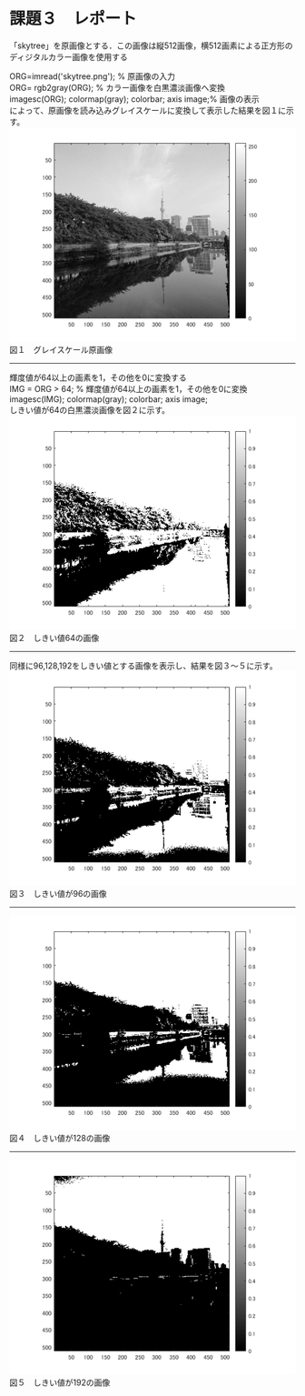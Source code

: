 # 課題３　レポート  

「skytree」を原画像とする．この画像は縦512画像，横512画素による正方形のディジタルカラー画像を使用する  

ORG=imread('skytree.png'); % 原画像の入力  
ORG= rgb2gray(ORG); % カラー画像を白黒濃淡画像へ変換  
imagesc(ORG); colormap(gray); colorbar; axis image;% 画像の表示  
によって、原画像を読み込みグレイスケールに変換して表示した結果を図１に示す。  
![図１](https://github.com/16ec044/lecture_image_processing/blob/own/image/3-1.png)  
図１　グレイスケール原画像  
___
輝度値が64以上の画素を1，その他を0に変換する  
IMG = ORG > 64; % 輝度値が64以上の画素を1，その他を0に変換  
imagesc(IMG); colormap(gray); colorbar; axis image;  
しきい値が64の白黒濃淡画像を図２に示す。  
![図２](https://github.com/16ec044/lecture_image_processing/blob/own/image/3-2.png)  
図２　しきい値64の画像  
___
同様に96,128,192をしきい値とする画像を表示し、結果を図３～５に示す。  
![図３](https://github.com/16ec044/lecture_image_processing/blob/own/image/3-3.png)  
図３　しきい値が96の画像  
___
![図４](https://github.com/16ec044/lecture_image_processing/blob/own/image/3-4.png)  
図４　しきい値が128の画像  
___
![図５](https://github.com/16ec044/lecture_image_processing/blob/own/image/3-5.png)  
図５　しきい値が192の画像  